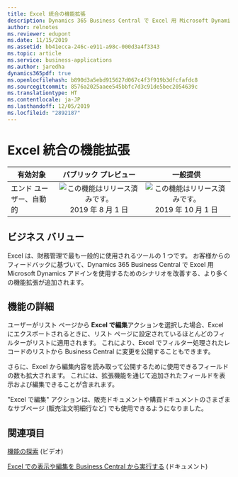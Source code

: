 ```yaml
---
title: Excel 統合の機能拡張
description: Dynamics 365 Business Central で Excel 用 Microsoft Dynamics アドインを使用するためのサポートされるユース ケースの数を増やしています。 ユーザー エクスペリエンスを向上させるために、データ ビューもより合理化されます。
author: relnotes
ms.reviewer: edupont
ms.date: 11/15/2019
ms.assetid: bb41ecca-246c-e911-a98c-000d3a4f3343
ms.topic: article
ms.service: business-applications
ms.author: jaredha
dynamics365pdf: true
ms.openlocfilehash: b890d3a5ebd915627d067c4f3f919b3dfcfafdc8
ms.sourcegitcommit: 8576a2025aaee545bbfc7d3c91de5bec2054639c
ms.translationtype: HT
ms.contentlocale: ja-JP
ms.lasthandoff: 12/05/2019
ms.locfileid: "2892187"
---
```

# <a name="enhancements-to-excel-integration"></a>Excel 統合の機能拡張


| 有効対象    |  パブリック プレビュー | 一般提供 | 
| ---------- | :----------: |:----------: |
|エンド ユーザー、自動的|![この機能はリリース済みです。](/dynamics365-release-plan/media/green-checkmark.png "この機能はリリース済みです。") 2019 年 8 月 1 日| ![この機能はリリース済みです。](/dynamics365-release-plan/media/green-checkmark.png "この機能はリリース済みです。") 2019 年 10 月 1 日|


## <a name="business-value"></a>ビジネス バリュー
<!-- bv start -->
Excel は、財務管理で最も一般的に使用されるツールの 1 つです。 お客様からのフィードバックに基づいて、Dynamics 365 Business Central で Excel 用 Microsoft Dynamics アドインを使用するためのシナリオを改善する、より多くの機能拡張が追加されます。
<!-- bv end -->



## <a name="feature-details"></a>機能の詳細
<!--feature detail start -->
ユーザーがリスト ページから **Excel で編集**アクションを選択した場合、Excel にエクスポートされるときに、リスト ページに設定されているほとんどのフィルターがリストに適用されます。 これにより、Excel でフィルター処理されたレコードのリストから Business Central に変更を公開することもできます。

さらに、Excel から編集内容を読み取って公開するために使用できるフィールドの数も拡大されます。 これには、拡張機能を通じて追加されたフィールドを表示および編集できることが含まれます。

"Excel で編集" アクションは、販売ドキュメントや購買ドキュメントのさまざまなサブページ (販売注文明細行など) でも使用できるようになりました。
<!--feature detail end -->










## <a name="see-also"></a>関連項目
[機能の探索](https://aka.ms/ROGBC19RW2ROV8) (ビデオ)

[Excel での表示や編集を Business Central から実行する](https://docs.microsoft.com/dynamics365/business-central/across-work-with-excel) (ドキュメント)
